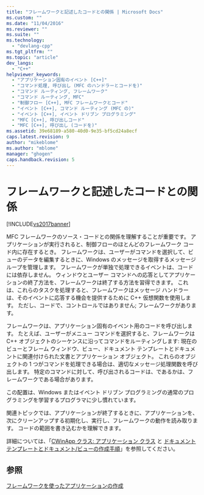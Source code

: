 ```yaml
---
title: "フレームワークと記述したコードとの関係 | Microsoft Docs"
ms.custom: ""
ms.date: "11/04/2016"
ms.reviewer: ""
ms.suite: ""
ms.technology: 
  - "devlang-cpp"
ms.tgt_pltfrm: ""
ms.topic: "article"
dev_langs: 
  - "C++"
helpviewer_keywords: 
  - "アプリケーション固有のイベント [C++]"
  - "コマンド処理, 呼び出し (MFC のハンドラーとコードを)"
  - "コマンド ルーティング, フレームワーク"
  - "コマンド ルーティング, MFC"
  - "制御フロー [C++], MFC フレームワークとコード"
  - "イベント [C++], コマンド ルーティング (MFC の)"
  - "イベント [C++], イベント ドリブン プログラミング"
  - "MFC [C++], 呼び出しコード"
  - "MFC [C++], 呼び出し (コードを)"
ms.assetid: 39e68189-a580-40d0-9e35-bf5cd24a8ecf
caps.latest.revision: 9
author: "mikeblome"
ms.author: "mblome"
manager: "ghogen"
caps.handback.revision: 5
---
```

# フレームワークと記述したコードとの関係
[!INCLUDE[vs2017banner](../assembler/inline/includes/vs2017banner.md)]

MFC フレームワークのソース・コードとの関係を理解することが重要です。  アプリケーションが実行されると、制御フローのほとんどのフレームワーク コード内に存在するとき。  フレームワークは、ユーザーがコマンドを選択して、ビューのデータを編集するときに、Windows のメッセージを取得するメッセージ ループを管理します。  フレームワークが単独で処理できるイベントは、コードには依存しません。  ウィンドウとユーザー コマンドへの応答としてアプリケーションの終了方法を、フレームワークは終了する方法を習得できます。  これは、これらのタスクを処理すると、フレームワークはメッセージ ハンドラーは、そのイベントに応答する機会を提供するために C\+\+ 仮想関数を使用します。  ただし、コードで、コントロールではありません; フレームワークがあります。  
  
 フレームワークは、アプリケーション固有のイベント用のコードを呼び出します。  たとえば、ユーザーがメニュー コマンドを選択すると、フレームワークは C\+\+ オブジェクトのシーケンスに沿ってコマンドをルーティングします: 現在のビューとフレーム ウィンドウ、ビュー、ドキュメント テンプレートとドキュメントに関連付けられた文書とアプリケーション オブジェクト。  これらのオブジェクトの 1 つがコマンドを処理できる場合は、適切なメッセージ処理関数を呼び出します。  特定のコマンドに対して、呼び出されるコードは、であるかは、フレームワークである場合があります。  
  
 この配置は、Windows またはイベント ドリブン プログラミングの通常のプログラミングを学習するプログラマに少し慣れています。  
  
 関連トピックでは、アプリケーションが終了するときに、アプリケーションを、次にクリーンアップする初期化し、実行し、フレームワークの動作を読み取ります。  コードの範囲を書き込むかを理解できます。  
  
 詳細については、「[CWinApp クラス: アプリケーション クラス](../Topic/CWinApp:%20The%20Application%20Class.md) と [ドキュメント テンプレートとドキュメント\/ビューの作成手順](../mfc/document-templates-and-the-document-view-creation-process.md)」を参照してください。  
  
## 参照  
 [フレームワークを使ったアプリケーションの作成](../mfc/building-on-the-framework.md)